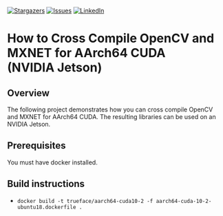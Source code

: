 [![Stargazers][stars-shield]][stars-url]
[![Issues][issues-shield]][issues-url]
[![LinkedIn][linkedin-shield]][linkedin-url]

# How to Cross Compile OpenCV and MXNET for AArch64 CUDA (NVIDIA Jetson)

## Overview
The following project demonstrates how you can cross compile OpenCV and MXNET for AArch64 CUDA. The resulting libraries can be used on an NVIDIA Jetson. 

## Prerequisites
You must have docker installed.

## Build instructions
- `docker build -t trueface/aarch64-cuda10-2 -f aarch64-cuda-10-2-ubuntu18.dockerfile .`


<!-- MARKDOWN LINKS & IMAGES -->
<!-- https://www.markdownguide.org/basic-syntax/#reference-style-links -->
[stars-shield]: https://img.shields.io/github/stars/cyrusbehr/cuda-aarch64-cc-mxnet-opencv.svg?style=flat-square
[stars-url]: https://github.com/cyrusbehr/cuda-aarch64-cc-mxnet-opencv/stargazers
[issues-shield]: https://img.shields.io/github/issues/cyrusbehr/cuda-aarch64-cc-mxnet-opencv.svg?style=flat-square
[issues-url]: https://github.com/cyrusbehr/cuda-aarch64-cc-mxnet-opencv/issues
[linkedin-shield]: https://img.shields.io/badge/-LinkedIn-black.svg?style=flat-square&logo=linkedin&colorB=555
[linkedin-url]: https://linkedin.com/in/cyrus-behroozi/
